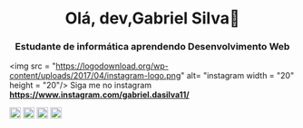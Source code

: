 <h1 align = "center"> Olá, dev,Gabriel Silva👋 </h1>
<h3 align = "center"> Estudante de informática aprendendo Desenvolvimento Web </h3>



 
 <img src = "https://logodownload.org/wp-content/uploads/2017/04/instagram-logo.png" alt= "instagram width = "20" height = "20"/> Siga me no instagram **https://www.instagram.com/gabriel.dasilva11/**



<p align = "left">
  <img src = "https://devicons.github.io/devicon/devicon.git/icons/react/react-original-wordmark.svg" alt = "react" width = "20" height = "20" />
<img src = "https://devicons.github.io/devicon/devicon.git/icons/css3/css3-original-wordmark.svg" alt = "css3" width = "20" height = "20" />
<img src = "https://devicons.github.io/devicon/devicon.git/icons/html5/html5-original-wordmark.svg" alt = "html5" width = "20" height = "20" />
<img src = "https://devicons.github.io/devicon/devicon.git/icons/python/python-original.svg" alt = "python" width = "20" height = "20" />

</p>
